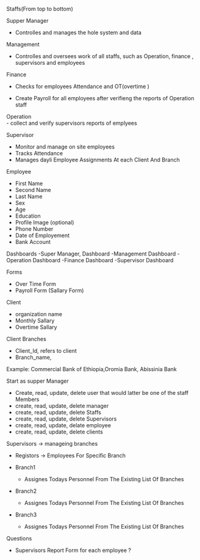 
Staffs(From top to bottom)

  Supper Manager
   - Controlles and manages the hole system and data

  Management
   - Controlles and oversees work of all staffs, such as Operation, finance , supervisors and employees

  Finance  

   - Checks for employees Attendance and OT(overtime )

   - Create Payroll for all employees after verifieng the reports of Operation staff

  Operation   
    - collect and verify supervisors reports of emplyees 

  Supervisor
   - Monitor and manage on site employees 
   - Tracks Attendance
   - Manages dayli Employee Assignments At each Client And Branch

  Employee
   - First Name 
   - Second Name
   - Last Name
   - Sex
   - Age
   - Education
   - Profile Image (optional)
   - Phone Number 
   - Date of Employement
   - Bank Account

Dashboards
 -Super Manager, Dashboard
 -Management Dashboard
 -Operation Dashboard
 -Finance Dashboard
 -Supervisor Dashboard

Forms
 - Over Time Form
 - Payroll Form (Sallary Form)

Client
 - organization name
 - Monthly Sallary
 - Overtime Sallary

Client Branches
 - Client_Id, refers to client
 - Branch_name,

  Example: Commercial Bank of Ethiopia,Oromia Bank, Abissinia Bank


Start as supper Manager
 - Create, read, update, delete user that would latter be one of the staff Members
 - create, read, update, delete manager
 - create, read, update, delete Staffs
 - create, read, update, delete Supervisors
 - create, read, update, delate employee
 - create, read, update, delete clients

Supervisors -> manageing branches

 - Registors -> Employees For Specific Branch

 - Branch1

      - Assignes Todays Personnel From The Existing List Of Branches

 - Branch2
  
      - Assignes Todays Personnel From The Existing List Of Branches
 - Branch3
      - Assignes Todays Personnel From The Existing List Of Branches


Questions
- Supervisors Report Form for each employee ?